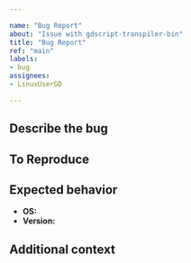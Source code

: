 ```yaml
---

name: "Bug Report"
about: "Issue with gdscript-transpiler-bin"
title: "Bug Report"
ref: "main"
labels:
- bug
assignees:
- LinuxUserGD

---
```


## Describe the bug
<!-- A clear and concise description of what the bug is. -->

## To Reproduce
<!-- Steps to reproduce the behavior:
1. Go to '...'
2. Click on '....'
3. Scroll down to '....'
4. See error -->

## Expected behavior
<!-- A clear and concise description of what you expected to happen. -->

<!-- Please complete the following information: -->
 - **OS:** <!-- e.g. Ubuntu Linux powerpc, macOS M1, Windows 11 x86_64 -->
 - **Version:** <!-- e.g. Python version 3.10, Godot 4.0 commit, Nuitka version] -->


## Additional context
<!-- Add any other context about the problem here. -->